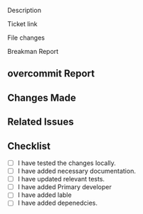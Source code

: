 Description


Ticket link 

File changes


Breakman Report


## overcommit Report


## Changes Made
<!-- List the specific changes made in this pull request. -->


## Related Issues
<!-- Mention any related GitHub issues or Jira tickets, if applicable. -->

 

## Checklist

- [ ] I have tested the changes locally.
- [ ] I have added necessary documentation.
- [ ] I have updated relevant tests.
- [ ] I have added Primary developer
- [ ] I have added lable
- [ ] I have added depenedcies.